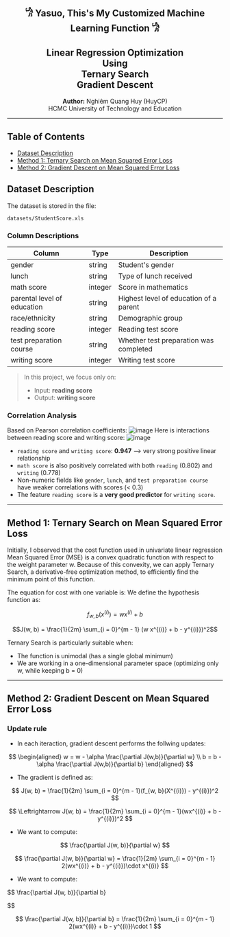 <p align="center">
  <h2 align="center">𓀝 Yasuo, This's My Customized Machine Learning Function 𓀝</h2>
  <h2 align="center">Linear Regression Optimization <br> Using <br> Ternary Search <br> Gradient Descent </h2>
</p>

<p align="center">
  <strong>Author:</strong> Nghiêm Quang Huy (HuyCP)<br>
  HCMC University of Technology and Education<br>
</p>

---

## Table of Contents

- [Dataset Description](#dataset-description)
- [Method 1: Ternary Search on Mean Squared Error Loss](#method-1-ternary-search-on-mean-squared-error-loss)
- [Method 2: Gradient Descent on Mean Squared Error Loss](#method-2-gradient-descent-on-mean-squared-error-loss)

## Dataset Description

The dataset is stored in the file:

```
datasets/StudentScore.xls
```

### Column Descriptions

| Column                      | Type    | Description                            |
| --------------------------- | ------- | -------------------------------------- |
| gender                      | string  | Student's gender                       |
| lunch                       | string  | Type of lunch received                 |
| math score                  | integer | Score in mathematics                   |
| parental level of education | string  | Highest level of education of a parent |
| race/ethnicity              | string  | Demographic group                      |
| reading score               | integer | Reading test score                     |
| test preparation course     | string  | Whether test preparation was completed |
| writing score               | integer | Writing test score                     |

> In this project, we focus only on:
>
> * Input: **reading score**
> * Output: **writing score**

### Correlation Analysis

Based on Pearson correlation coefficients:
![image](https://github.com/user-attachments/assets/6893aacb-a371-4f90-8093-a60cc40d390f)
Here is interactions between reading score and writing score:
![image](https://github.com/user-attachments/assets/24a92821-6fa4-49c7-844f-bfdf1e24db89)
* `reading score` and `writing score`: **0.947** —> very strong positive linear relationship
* `math score` is also positively correlated with both `reading` (0.802) and `writing` (0.778)
* Non-numeric fields like `gender`, `lunch`, and `test preparation course` have weaker correlations with scores (< 0.3)
* The feature `reading score` is a **very good predictor** for `writing score`.

---
## Method 1: Ternary Search on Mean Squared Error Loss
Initially, I observed that the cost function used in univariate linear regression Mean Squared Error (MSE) is a convex quadratic function with respect to the weight parameter w. Because of this convexity, we can apply Ternary Search, a derivative-free optimization method, to efficiently find the minimum point of this function.

The equation for cost with one variable is:
We define the hypothesis function as:

```math
f_{w,b}(x^{(i)}) = wx^{(i)} + b
```

```math
J(w, b) = \frac{1}{2m} \sum_{i = 0}^{m - 1} (w x^{(i)} + b - y^{(i)})^2
```

Ternary Search is particularly suitable when:
+ The function is unimodal (has a single global minimum)
+ We are working in a one-dimensional parameter space (optimizing only w, while keeping b = 0)

---
## Method 2: Gradient Descent on Mean Squared Error Loss

### Update rule
+ In each iteraction, gradient descent performs the follwing updates:

$$
\begin{aligned}
w = w - \alpha \frac{\partial J(w,b)}{\partial w} \\
b = b - \alpha \frac{\partial J(w,b)}{\partial b}
\end{aligned}
$$

+ The gradient is defined as:

$$
J(w, b) = \frac{1}{2m} \sum_{i = 0}^{m - 1}(f_{w, b}(X^{(i)}) - y^{(i)})^2
$$

$$
\Leftrightarrow J(w, b) = \frac{1}{2m} \sum_{i = 0}^{m - 1}(wx^{(i)} + b - y^{(i)})^2
$$

+ We want to compute:

$$
    \frac{\partial J(w, b)}{\partial w}
$$

$$
    \frac{\partial J(w, b)}{\partial w} = \frac{1}{2m} \sum_{i = 0}^{m - 1} 2(wx^{(i)} + b - y^{(i)})\cdot x^{(i)}
$$

+ We want to compute:
  
$$
    \frac{\partial J(w, b)}{\partial b}

$$

$$
    \frac{\partial J(w, b)}{\partial b} = \frac{1}{2m} \sum_{i = 0}^{m - 1} 2(wx^{(i)} + b - y^{(i)})\cdot 1
$$

